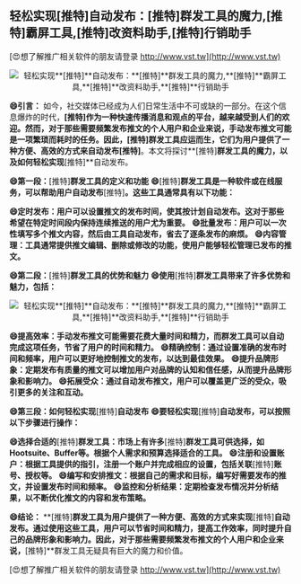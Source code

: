 ## **轻松实现**[推特]**自动发布：**[推特]**群发工具的魔力,**[推特]**霸屏工具,**[推特]**改资料助手,**[推特]**行销助手**

[😍想了解推广相关软件的朋友请登录 http://www.vst.tw](http://www.vst.tw)

 <center><img src="https://vst.tw/MP4/tuiguang/png/4.png" alt="轻松实现**[推特]**自动发布：**[推特]**群发工具的魔力,**[推特]**霸屏工具,**[推特]**改资料助手,**[推特]**行销助手"></center>

**😄引言：**
如今，社交媒体已经成为人们日常生活中不可或缺的一部分。在这个信息爆炸的时代，**[推特]**作为一种快速传播消息和观点的平台，越来越受到人们的欢迎。然而，对于那些需要频繁发布推文的个人用户和企业来说，手动发布推文可能是一项繁琐而耗时的任务。因此，**[推特]**群发工具应运而生，它们为用户提供了一种方便、高效的方式来自动发布**[推特]**。本文将探讨**[推特]**群发工具的魔力，以及如何轻松实现**[推特]**自动发布。

**😄第一段：**[推特]**群发工具的定义和功能**
**😄**[推特]**群发工具是一种软件或在线服务，可以帮助用户自动发布**[推特]**。这些工具通常具有以下功能：**

**😄定时发布：用户可以设置推文的发布时间，使其按计划自动发布。这对于那些希望在特定时间段内保持连续推送的用户尤为重要。**
**😄批量发布：用户可以一次性填写多个推文内容，然后由工具自动发布，省去了逐条发布的麻烦。**
**😄内容管理：工具通常提供推文编辑、删除或修改的功能，使用户能够轻松管理已发布的推文。**

**😄第二段：**[推特]**群发工具的优势和魅力**
**😄使用**[推特]**群发工具带来了许多优势和魅力，包括：**

 <center><img src="https://vst.tw/MP4/tuiguang/png/5.png" alt="轻松实现**[推特]**自动发布：**[推特]**群发工具的魔力,**[推特]**霸屏工具,**[推特]**改资料助手,**[推特]**行销助手"></center>

**😄提高效率：手动发布推文可能需要花费大量时间和精力，而群发工具可以自动完成这项任务，节省了用户的时间和精力。**
**😄精确控制：通过设置准确的发布时间和频率，用户可以更好地控制推文的发布，以达到最佳效果。**
**😄提升品牌形象：定期发布有质量的推文可以增加用户对品牌的认知和信任感，从而提升品牌形象和影响力。**
**😄拓展受众：通过自动发布推文，用户可以覆盖更广泛的受众，吸引更多的关注和互动。**

**😄第三段：如何轻松实现**[推特]**自动发布**
**😄要轻松实现**[推特]**自动发布，可以按照以下步骤进行操作：**

**😄选择合适的**[推特]**群发工具：市场上有许多**[推特]**群发工具可供选择，如Hootsuite、Buffer等。根据个人需求和预算选择适合的工具。**
**😄注册和设置账户：根据工具提供的指引，注册一个账户并完成相应的设置，包括关联**[推特]**账号、授权等。**
**😄编写和安排推文：根据自己的需求和目标，编写好需要发布的推文，并设置发布时间和频率。**
**😄监控和分析结果：定期检查发布情况并分析结果，以不断优化推文的内容和发布策略。**

**😄结论：**
**[推特]**群发工具为用户提供了一种方便、高效的方式来实现**[推特]**自动发布。通过使用这些工具，用户可以节省时间和精力，提高工作效率，同时提升自己的品牌形象和影响力。因此，对于那些需要频繁发布推文的个人用户和企业来说，**[推特]**群发工具无疑具有巨大的魔力和价值。

[😍想了解推广相关软件的朋友请登录 http://www.vst.tw](http://www.vst.tw)



